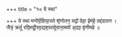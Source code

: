 +++
title = "१० ये स्था"

+++
ये स्था मनो॑र्य॒ज्ञिया॒स्ते शृ॑णोतन॒ यद्वो॑ देवा॒ ईम॑हे॒ तद्द॑दातन ।  
जैत्रं॒ क्रतुं॑ रयि॒मद्वी॒रव॒द्यश॒स्तद्दे॒वाना॒मवो॑ अ॒द्या वृ॑णीमहे ॥